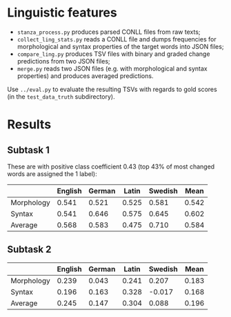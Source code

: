 # Linguistic features

- `stanza_process.py` produces parsed CONLL files from raw texts;
- `collect_ling_stats.py` reads a CONLL file and dumps frequencies for morphological and syntax properties of the target words into JSON files;
- `compare_ling.py` produces TSV files with binary and graded change predictions from two JSON files;
- `merge.py` reads two JSON files (e.g. with morphological and syntax properties) and produces averaged predictions.

Use `../eval.py` to evaluate the resulting TSVs with regards to gold scores (in the `test_data_truth` subdirectory).

# Results

## Subtask 1
These are with positive class coefficient 0.43 (top 43% of most changed words are assigned the 1 label):

|            | English | German | Latin | Swedish | Mean  |
|------------|---------|--------|-------|---------|-------|
| Morphology | 0.541   | 0.521  | 0.525 | 0.581   | 0.542 |
| Syntax     | 0.541   | 0.646  | 0.575 | 0.645   | 0.602 |
| Average    | 0.568   | 0.583  | 0.475 | 0.710   | 0.584 |

## Subtask 2
|            | English | German | Latin | Swedish | Mean  |
|------------|---------|--------|-------|---------|-------|
| Morphology | 0.239   | 0.043  |0.241  | 0.207   | 0.183 |
| Syntax     | 0.196   | 0.163  |0.328  |-0.017   | 0.168 |
| Average    | 0.245   | 0.147  |0.304  | 0.088   | 0.196 |
